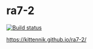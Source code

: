 # ra7-2
[![Build status](https://ci.appveyor.com/api/projects/status/eucd1vdludopykpm?svg=true)](https://ci.appveyor.com/project/Kittennik65959/ra7-2)

https://kittennik.github.io/ra7-2/

